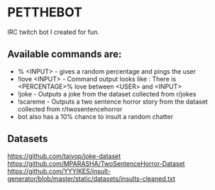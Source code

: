 # PETTHEBOT
IRC twitch bot I created for fun. 

## Available commands are:
* % \<INPUT> - gives a random percentage and pings the user
* !love \<INPUT> - Command output looks like : There is \<PERCENTAGE>% love between \<USER> and \<INPUT>
* !joke -  Outputs a joke from the dataset collected from r/jokes
* !scareme - Outputs a two sentence horror story from the dataset collected from r/twosentencehorror
* bot also has a 10% chance to insult a random chatter
  
## Datasets
  https://github.com/taivop/joke-dataset <br>
  https://github.com/MPARASHA/TwoSentenceHorror-Dataset <br>
  https://github.com/YYYIKES/insult-generator/blob/master/static/datasets/insults-cleaned.txt
